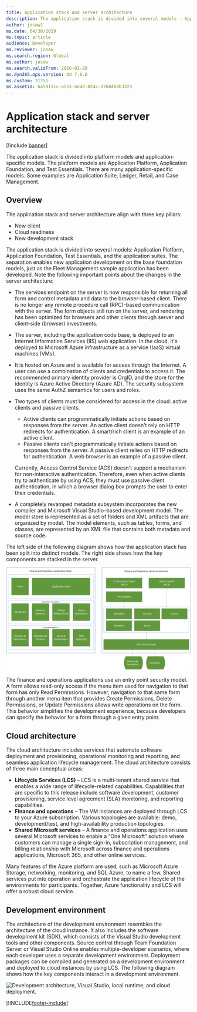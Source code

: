 ```yaml
---
title: Application stack and server architecture
description: The application stack is divided into several models - Application Platform, Application Foundation, Test Essentials, and the application suites.
author: josaw1
ms.date: 04/30/2019
ms.topic: article
audience: Developer
ms.reviewer: josaw
ms.search.region: Global
ms.author: josaw
ms.search.validFrom: 2016-02-28
ms.dyn365.ops.version: AX 7.0.0
ms.custom: 31751
ms.assetid: 6a5811cc-a551-4e4d-824c-d760460b3223
---
```


# Application stack and server architecture

[!include [banner](../includes/banner.md)]

The application stack is divided into platform models and application-specific models. The platform models are Application Platform, Application Foundation, and Test Essentials. There are many application-specific models. Some examples are Application Suite, Ledger, Retail, and Case Management.

## Overview

The application stack and server architecture align with three key pillars:

-   New client
-   Cloud readiness
-   New development stack

The application stack is divided into several models: Application Platform, Application Foundation, Test Essentials, and the application suites. The separation enables new application development on the base foundation models, just as the Fleet Management sample application has been developed. Note the following important points about the changes in the server architecture:

-   The services endpoint on the server is now responsible for returning all form and control metadata and data to the browser-based client. There is no longer any remote procedure call (RPC)-based communication with the server. The form objects still run on the server, and rendering has been optimized for browsers and other clients through server and client-side (browser) investments.
-   The server, including the application code base, is deployed to an Internet Information Services (IIS) web application. In the cloud, it's deployed to Microsoft Azure infrastructure as a service (IaaS) virtual machines (VMs).
-   It is hosted on Azure and is available for access through the Internet. A user can use a combination of clients and credentials to access it. The recommended primary identity provider is OrgID, and the store for the identity is Azure Active Directory (Azure AD). The security subsystem uses the same AuthZ semantics for users and roles.
-   Two types of clients must be considered for access in the cloud: active clients and passive clients.
    -   Active clients can programmatically initiate actions based on responses from the server. An active client doesn't rely on HTTP redirects for authentication. A smart/rich client is an example of an active client.
    -   Passive clients can't programmatically initiate actions based on responses from the server. A passive client relies on HTTP redirects for authentication. A web browser is an example of a passive client.

    Currently, Access Control Service (ACS) doesn't support a mechanism for non-interactive authentication. Therefore, even when active clients try to authenticate by using ACS, they must use passive client authentication, in which a browser dialog box prompts the user to enter their credentials.
-   A completely revamped metadata subsystem incorporates the new compiler and Microsoft Visual Studio–based development model. The model store is represented as a set of folders and XML artifacts that are organized by model. The model elements, such as tables, forms, and classes, are represented by an XML file that contains both metadata and source code.

The left side of the following diagram shows how the application stack has been split into distinct models. The right side shows how the key components are stacked in the server. 

[![Architecture drawing.](./media/ArchitectureDrawing1.png)](./media/ArchitectureDrawing1.png)   

The finance and operations applications use an entry point security model. A form allows read-only access if the menu item used for navigation to that form has only Read Permissions. However, navigation to that same form through another menu item that provides Create Permissions, Delete Permissions, or Update Permissions allows write operations on the form. This behavior simplifies the development experience, because developers can specify the behavior for a form through a given entry point.

## Cloud architecture
The cloud architecture includes services that automate software deployment and provisioning, operational monitoring and reporting, and seamless application lifecycle management. The cloud architecture consists of three main conceptual areas:

-   **Lifecycle Services (LCS)** – LCS is a multi-tenant shared service that enables a wide range of lifecycle-related capabilities. Capabilities that are specific to this release include software development, customer provisioning, service level agreement (SLA) monitoring, and reporting capabilities.
-   **Finance and operations** – The VM instances are deployed through LCS to your Azure subscription. Various topologies are available: demo, development/test, and high-availability production topologies.
-   **Shared Microsoft services** – A finance and operations application uses several Microsoft services to enable a “One Microsoft” solution where customers can manage a single sign-in, subscription management, and billing relationship with Microsoft across finance and operations applications, Microsoft 365, and other online services.

Many features of the Azure platform are used, such as Microsoft Azure Storage, networking, monitoring, and SQL Azure, to name a few.  Shared services put into operation and orchestrate the application lifecycle of the environments for participants. Together, Azure functionality and LCS will offer a robust cloud service.

## Development environment
The architecture of the development environment resembles the architecture of the cloud instance. It also includes the software development kit (SDK), which consists of the Visual Studio development tools and other components. Source control through Team Foundation Server or Visual Studio Online enables multiple-developer scenarios, where each developer uses a separate development environment. Deployment packages can be compiled and generated on a development environment and deployed to cloud instances by using LCS. The following diagram shows how the key components interact in a development environment.

![Development architecture, Visual Studio, local runtime, and cloud deployment.](./media/dev-environ.png)


[!INCLUDE[footer-include](../../../includes/footer-banner.md)]

